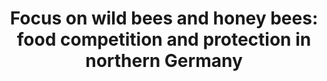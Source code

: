 ---
id: beenough
title: "Focus on wild bees and honey bees: food competition and protection in northern Germany"
title_project: "Spatial analysis of the competitive potential between wild bees and honey bees in relation to food availability in northern Germany"
title_short: "Beenough"
period: "Oct 24 – Jun 25 (9 months)" 
round: "4"
lecture2go: "70595"
uhh_url: "https://www.hcl.uni-hamburg.de/ddlitlab/data-literacy-studierendenprojekte/vierte-foerderrunde/beenough.html"
students: "Tobias Bauer, Lucas Nesso"
mentor: "Prof. Dr. Jochen Fründ"
text: |
    When talking about bees, many people first think of honey bees. They are known worldwide as farm animals, and the honey they produce is a popular food. Honey bees are kept by humans in beehives, which are home to a queen and up to 40,000 worker bees. However, the western honeybee (Apis mellifera) is only one of nearly 600 species of bees native to this country. All other species are grouped under the term “wild bees.” These wild bees usually live alone and contribute significantly to the stability of our ecosystem. 

    Like many other insects, bees are also affected by global insect decline, i.e., the decline in biomass and/or species numbers. As a result, 48% of bee species are already considered endangered or even extinct. There are many reasons for this: rising temperatures and periods of drought caused by climate change, the loss of habitats due to the clearing of the landscape, the use of pesticides, limited food availability due to monocultures, and increasing soil sealing threaten wild bees. 

    However, the situation is different for honey bees. As they are kept as livestock by humans, they are less affected by these factors. In addition, beekeeping is becoming increasingly popular as a hobby. Since 2007, the number of honey bee colonies in Germany has almost doubled from 670,000 to around one million. However, this rapid increase, combined with increasingly scarce food resources, could become an additional problem for wild bees. Initial studies on food competition between wild bees and honey bees are already available, but the results are inconsistent and often only relevant locally. To date, there has been no systematic spatial analysis of the potential for competition in terms of food availability. 

    Our goal is therefore to conduct such an analysis for northern Germany (Hamburg, Lower Saxony, Bremen, Schleswig-Holstein). We plan to compare spatially distributed food requirements with the available amounts of nectar and pollen. In this way, we hope to identify possible regional differences and areas with particularly high competition potential. We will publish the results in the form of interactive maps to create a basis for future research projects and measures for sustainable beekeeping in risk areas.

    To carry out this project, we first need various data sets. On the one hand, it is important to have the most accurate locations possible for the honeybee colonies kept. Since keeping bee colonies is subject to reporting requirements under Section 1a of the Bee Disease Ordinance, we will request this data from the relevant authorities. We will also contact the beekeeping associations in the federal states to obtain even more detailed information if necessary. Second, we need information about the available food resources, i.e., the plant populations in the region. For this purpose, we will use mapping data from various geoinformation systems, such as the Hamburg biotope register or the street tree register. Finally, we need data on the observed wild bee populations, which, however, are only available selectively from scientific studies.

    Since this data is all available in different formats, we first have to merge and clean it. We will do this using the programming language R and various open-source packages such as the “terra” package. For a more sound analysis, we will supplement the data with findings from the scientific literature, e.g., on the pollen and nectar requirements of the various bee species and the food supply of regional plant species. Since both the raw data and the literature data are likely to have gaps, we'll perform appropriate error estimates and interpolations. 

image: "https://www.hcl.uni-hamburg.de/20937753/bee-7283312-f8626c057e484d87d358a3b3b5a9451fde1d1093.jpg"
image_credit: "UHH/Nesso"
---